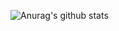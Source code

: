 ![Anurag's github stats](https://github-readme-stats.vercel.app/api?username=GaetanFrejoux&show_icons=true&theme=dark&count_private=true)
